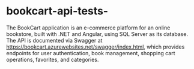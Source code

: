 # bookcart-api-tests-
The BookCart application is an e-commerce platform for an online bookstore, built with .NET and Angular, using SQL Server as its database. The API is documented via Swagger at https://bookcart.azurewebsites.net/swagger/index.html, which provides endpoints for user authentication, book management, shopping cart operations, favorites, and categories.
